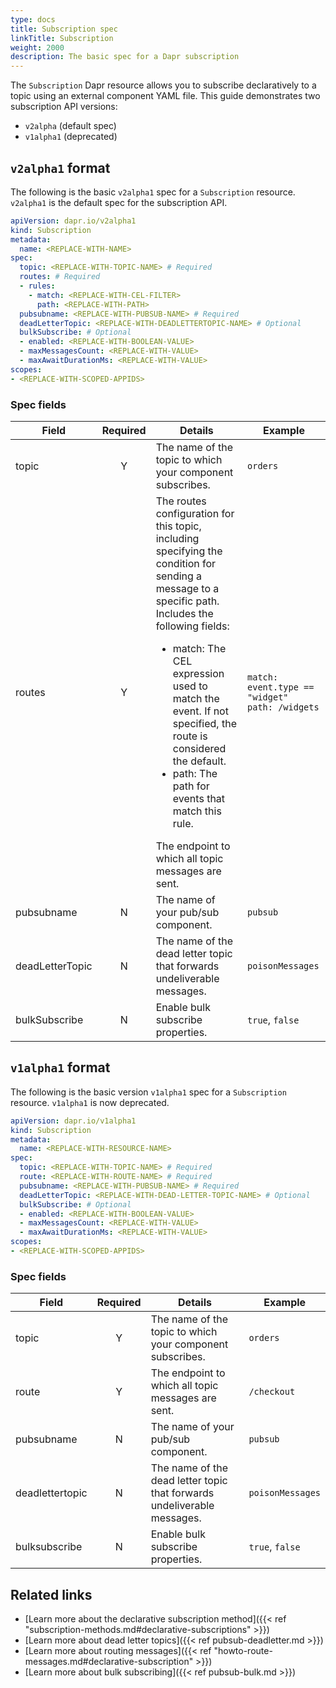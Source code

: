 ```yaml
---
type: docs
title: Subscription spec
linkTitle: Subscription
weight: 2000
description: The basic spec for a Dapr subscription
---
```


The `Subscription` Dapr resource allows you to subscribe declaratively to a topic using an external component YAML file. This guide demonstrates two subscription API versions:

- `v2alpha` (default spec)
- `v1alpha1` (deprecated)

## `v2alpha1` format

The following is the basic `v2alpha1` spec for a `Subscription` resource. `v2alpha1` is the default spec for the subscription API.

```yml
apiVersion: dapr.io/v2alpha1
kind: Subscription
metadata:
  name: <REPLACE-WITH-NAME>
spec:
  topic: <REPLACE-WITH-TOPIC-NAME> # Required
  routes: # Required
  - rules:
    - match: <REPLACE-WITH-CEL-FILTER>
      path: <REPLACE-WITH-PATH>
  pubsubname: <REPLACE-WITH-PUBSUB-NAME> # Required
  deadLetterTopic: <REPLACE-WITH-DEADLETTERTOPIC-NAME> # Optional
  bulkSubscribe: # Optional
  - enabled: <REPLACE-WITH-BOOLEAN-VALUE>
  - maxMessagesCount: <REPLACE-WITH-VALUE>
  - maxAwaitDurationMs: <REPLACE-WITH-VALUE>
scopes:
- <REPLACE-WITH-SCOPED-APPIDS>
```

### Spec fields

| Field           | Required | Details                                                                                                                                                                                                                                                                                                                                                                                                                                                                                                                          | Example                                              |
| --------------- | :------: | -------------------------------------------------------------------------------------------------------------------------------------------------------------------------------------------------------------------------------------------------------------------------------------------------------------------------------------------------------------------------------------------------------------------------------------------------------------------------------------------------------------------------------- | ---------------------------------------------------- |
| topic           |     Y    | The name of the topic to which your component subscribes.                                                                                                                                                                                                                                                                                                                                                                                                                                                        | `orders`                                             |
| routes          |     Y    | The routes configuration for this topic, including specifying the condition for sending a message to a specific path. Includes the following fields: <br><ul><li>match: The CEL expression used to match the event. If not specified, the route is considered the default. </li><li>path: The path for events that match this rule. </li></ul>The endpoint to which all topic messages are sent. | `match: event.type == "widget"` <br>`path: /widgets` |
| pubsubname      |     N    | The name of your pub/sub component.                                                                                                                                                                                                                                                                                                                                                                                                                                                                              | `pubsub`                                             |
| deadLetterTopic |     N    | The name of the dead letter topic that forwards undeliverable messages.                                                                                                                                                                                                                                                                                                                                                                                                                                          | `poisonMessages`                                     |
| bulkSubscribe   |     N    | Enable bulk subscribe properties.                                                                                                                                                                                                                                                                                                                                                                                                                                                                                | `true`, `false`                                      |

## `v1alpha1` format

The following is the basic version `v1alpha1` spec for a `Subscription` resource. `v1alpha1` is now deprecated.

```yml
apiVersion: dapr.io/v1alpha1
kind: Subscription
metadata:
  name: <REPLACE-WITH-RESOURCE-NAME>
spec:
  topic: <REPLACE-WITH-TOPIC-NAME> # Required
  route: <REPLACE-WITH-ROUTE-NAME> # Required
  pubsubname: <REPLACE-WITH-PUBSUB-NAME> # Required
  deadLetterTopic: <REPLACE-WITH-DEAD-LETTER-TOPIC-NAME> # Optional
  bulkSubscribe: # Optional
  - enabled: <REPLACE-WITH-BOOLEAN-VALUE>
  - maxMessagesCount: <REPLACE-WITH-VALUE>
  - maxAwaitDurationMs: <REPLACE-WITH-VALUE>
scopes:
- <REPLACE-WITH-SCOPED-APPIDS>
```

### Spec fields

| Field           | Required | Details                                                                                 | Example          |
| --------------- | :------: | --------------------------------------------------------------------------------------- | ---------------- |
| topic           |     Y    | The name of the topic to which your component subscribes.               | `orders`         |
| route           |     Y    | The endpoint to which all topic messages are sent.                      | `/checkout`      |
| pubsubname      |     N    | The name of your pub/sub component.                                     | `pubsub`         |
| deadlettertopic |     N    | The name of the dead letter topic that forwards undeliverable messages. | `poisonMessages` |
| bulksubscribe   |     N    | Enable bulk subscribe properties.                                       | `true`, `false`  |

## Related links

- [Learn more about the declarative subscription method]({{< ref "subscription-methods.md#declarative-subscriptions" >}})
- [Learn more about dead letter topics]({{< ref pubsub-deadletter.md >}})
- [Learn more about routing messages]({{< ref "howto-route-messages.md#declarative-subscription" >}})
- [Learn more about bulk subscribing]({{< ref pubsub-bulk.md >}})
